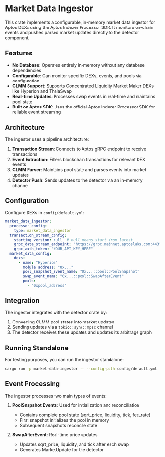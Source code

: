# Market Data Ingestor

This crate implements a configurable, in-memory market data ingestor for Aptos DEXs using the Aptos Indexer Processor SDK. It monitors on-chain events and pushes parsed market updates directly to the detector component.

## Features

- **No Database**: Operates entirely in-memory without any database dependencies
- **Configurable**: Can monitor specific DEXs, events, and pools via configuration
- **CLMM Support**: Supports Concentrated Liquidity Market Maker DEXs like Hyperion and ThalaSwap
- **Real-time Updates**: Processes swap events in real-time and maintains pool state
- **Built on Aptos SDK**: Uses the official Aptos Indexer Processor SDK for reliable event streaming

## Architecture

The ingestor uses a pipeline architecture:

1. **Transaction Stream**: Connects to Aptos gRPC endpoint to receive transactions
2. **Event Extraction**: Filters blockchain transactions for relevant DEX events
3. **CLMM Parser**: Maintains pool state and parses events into market updates
4. **Detector Push**: Sends updates to the detector via an in-memory channel

## Configuration

Configure DEXs in `config/default.yml`:

```yaml
market_data_ingestor:
  processor_config:
    type: market_data_ingestor
  transaction_stream_config:
    starting_version: null  # null means start from latest
    grpc_data_stream_endpoint: "https://grpc.mainnet.aptoslabs.com:443"
    grpc_auth_token: "YOUR_API_KEY_HERE"
  market_data_config:
    dexs:
      - name: "Hyperion"
        module_address: "0x..."
        pool_snapshot_event_name: "0x...::pool::PoolSnapshot"
        swap_event_name: "0x...::pool::SwapAfterEvent"
        pools:
          - "0xpool_address"
```

## Integration

The ingestor integrates with the detector crate by:
1. Converting CLMM pool states into market updates
2. Sending updates via a `tokio::sync::mpsc` channel
3. The detector receives these updates and updates its arbitrage graph

## Running Standalone

For testing purposes, you can run the ingestor standalone:

```bash
cargo run -p market-data-ingestor -- --config-path config/default.yml
```

## Event Processing

The ingestor processes two main types of events:

1. **PoolSnapshot Events**: Used for initialization and reconciliation
   - Contains complete pool state (sqrt_price, liquidity, tick, fee_rate)
   - First snapshot initializes the pool in memory
   - Subsequent snapshots reconcile state

2. **SwapAfterEvent**: Real-time price updates
   - Updates sqrt_price, liquidity, and tick after each swap
   - Generates MarketUpdate for the detector